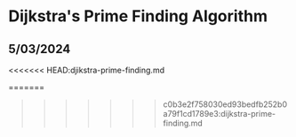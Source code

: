 # Dijkstra's Prime Finding Algorithm
## 5/03/2024
<<<<<<< HEAD:djikstra-prime-finding.md

=======
>>>>>>> c0b3e2f758030ed93bedfb252b0a79f1cd1789e3:dijkstra-prime-finding.md
